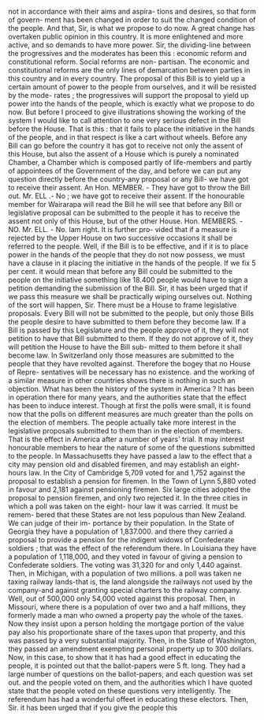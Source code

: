 not in accordance with their aims and aspira- tions and desires, so that form of govern- ment has been changed in order to suit the changed condition of the people. And that, Sir, is what we propose to do now. A great change has overtaken public opinion in this country. It is more enlightened and more active, and so demands to have more power. Sir, the dividing-line between the progressives and the moderates has been this : economic reform and constitutional reform. Social reforms are non- partisan. The economic and constitutional reforms are the only lines of demarcation between parties in this country and in every country. The proposal of this Bill is to yield up a certain amount of power to the people from ourselves, and it will be resisted by the mode- rates ; the progressives will support the proposal to yield up power into the hands of the people, which is exactly what we propose to do now. But before I proceed to give illustrations showing the working of the system I would like to call attention to one very serious defect in the Bill before the House. That is this : that it fails to place the initiative in the hands of the people, and in that respect is like a cart without wheels. Before any Bill can go before the country it has got to receive not only the assent of this House, but also the assent of a House which is purely a nominated Chamber, a Chamber which is composed partly of life-members and partly of appointees of the Government of the day, and before we can put any question directly before the country-any proposal or any Bill- we have got to receive their assent. An Hon. MEMBER. - They have got to throw the Bill out. Mr. ELL .- No ; we have got to receive their assent. If the honourable member for Wairarapa will read the Bill he will see that before any Bill or legislative proposal can be submitted to the people it has to receive the assent not only of this House, but of the other House. Hon. MEMBERS. - NO. Mr. ELL. - No. Iam right. It is further pro- vided that if a measure is rejected by the Upper House on two successive occasions it shall be referred to the people. Well, if the Bill is to be effective, and if it is to place power in the hands of the people that they do not now possess, we must have a clause in it placing the initiative in the hands of the people. If we fix 5 per cent. it would mean that before any Bill could be submitted to the people on the initiative something like 18.400 people would have to sign a petition demanding the submission of the Bill. Sir, it has been urged that if we pass this measure we shall be practically wiping ourselves out. Nothing of the sort will happen, Sir. There must be a House to frame legislative proposals. Every Bill will not be submitted to the people, but only those Bills the people desire to have submitted to them before they become law. If a Bill is passed by this Legislature and the people approve of it, they will not petition to have that Bill submitted to them. If they do not approve of it, they will petition the House to have the Bill sub- mitted to them before it shall become law. In Switzerland only those measures are submitted to the people that they have revolted against. Therefore the bogey that no House of Repre- sentatives will be necessary has no existence. and the working of a similar measure in other countries shows there is nothing in such an objection. What has been the history of the system in America ? It has been in operation there for many years, and the authorities state that the effect has been to induce interest. Though at first the polls were small, it is found now that the polls on different measures are much greater than the polls on the election of members. The people actually take more interest in the legislative proposals submitted to them than in the election of members. That is the effect in America after a number of years' trial. It may interest honourable members to hear the nature of some of the questions submitted to the people. In Massachusetts they have passed a law to the effect that a city may pension old and disabled firemen, and may establish an eight-hours law. In the City of Cambridge 5,709 voted for and 1,752 against the proposal to establish a pension for firemen. In the Town of Lynn 5,880 voted in favour and 2,181 against pensioning firemen. Six large cities adopted the proposal to pension firemen, and only two rejected it. In the three cities in which a poll was taken on the eight- hour law it was carried. It must be remem- bered that these States are not less populous than New Zealand. We can judge of their im- portance by their population. In the State of Georgia they have a population of 1,837.000. and there they carried a proposal to provide a pension for the indigent widows of Confederate soldiers ; that was the effect of the referendum there. In Louisiana they have a population of 1,118,000, and they voted in favour of giving a pension to Confederate soldiers. The voting was 31,320 for and only 1,440 against. Then, in Michigan, with a population of two millions. a poll was taken ne taxing railway lands-that is, the land alongside the railways not used by the company-and against granting special charters to the railway company. Well, out of 500,000 only 54,000 voted against this proposal. Then, in Missouri, where there is a population of over two and a half millions, they formerly made a man who owned a property pay the whole of the taxes. Now they insist upon a person holding the mortgage portion of the value pay also his proportionate share of the taxes upon that property, and this was passed by a very substantial majority. Then, in the State of Washington, they passed an amendment exempting personal property up to 300 dollars. Now, in this case, to show that it has had a good effect in educating the people, it is pointed out that the ballot-papers were 5 ft. long. They had a large number of questions on the ballot-papers, and each question was set out. and the people voted on them, and the authorities which I have quoted state that the people voted on these questions very intelligently. The referendum has had a wonderful offeet in educating these electors. Then, Sir. it has been urged that if you give the people this 